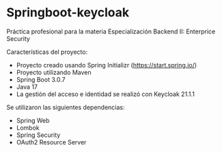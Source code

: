 # Springboot-keycloak
Práctica profesional para la materia Especialización Backend II: Enterprice Security

Características del proyecto:
- Proyecto creado usando Spring Initializr (https://start.spring.io/)
- Proyecto utilizando Maven
- Spring Boot 3.0.7
- Java 17
- La gestión del acceso e identidad se realizó con Keycloak 21.1.1 

Se utilizaron las siguientes dependencias:

- Spring Web
- Lombok
- Spring Security
- OAuth2 Resource Server




